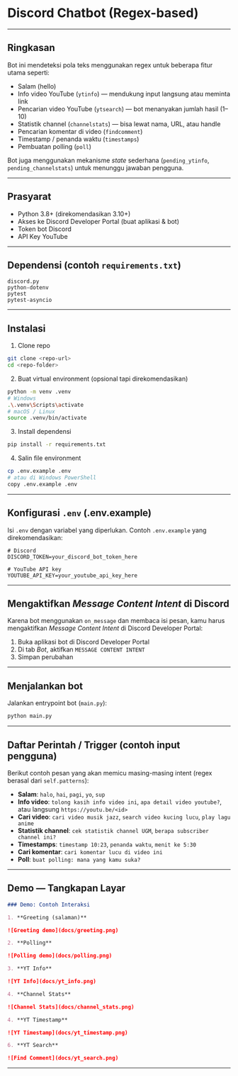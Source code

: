 # Discord Chatbot (Regex-based)

---

## Ringkasan
Bot ini mendeteksi pola teks menggunakan regex untuk beberapa fitur utama seperti:
- Salam (hello)
- Info video YouTube (`ytinfo`) — mendukung input langsung atau meminta link
- Pencarian video YouTube (`ytsearch`) — bot menanyakan jumlah hasil (1–10)
- Statistik channel (`channelstats`) — bisa lewat nama, URL, atau handle
- Pencarian komentar di video (`findcomment`)
- Timestamp / penanda waktu (`timestamps`)
- Pembuatan polling (`poll`)

Bot juga menggunakan mekanisme *state* sederhana (`pending_ytinfo`, `pending_channelstats`) untuk menunggu jawaban pengguna.

---

## Prasyarat
- Python 3.8+ (direkomendasikan 3.10+)
- Akses ke Discord Developer Portal (buat aplikasi & bot)
- Token bot Discord
- API Key YouTube

---

## Dependensi (contoh `requirements.txt`)
```
discord.py
python-dotenv
pytest
pytest-asyncio
```

---

## Instalasi
1. Clone repo
```bash
git clone <repo-url>
cd <repo-folder>
```
2. Buat virtual environment (opsional tapi direkomendasikan)
```bash
python -m venv .venv
# Windows
.\.venv\Scripts\activate
# macOS / Linux
source .venv/bin/activate
```
3. Install dependensi
```bash
pip install -r requirements.txt
```
4. Salin file environment
```bash
cp .env.example .env
# atau di Windows PowerShell
copy .env.example .env
```

---

## Konfigurasi `.env` (.env.example)
Isi `.env` dengan variabel yang diperlukan. Contoh `.env.example` yang direkomendasikan:

```env
# Discord
DISCORD_TOKEN=your_discord_bot_token_here

# YouTube API key
YOUTUBE_API_KEY=your_youtube_api_key_here
```

---

## Mengaktifkan *Message Content Intent* di Discord
Karena bot menggunakan `on_message` dan membaca isi pesan, kamu harus mengaktifkan *Message Content Intent* di Discord Developer Portal:
1. Buka aplikasi bot di Discord Developer Portal
2. Di tab *Bot*, aktifkan `MESSAGE CONTENT INTENT`
3. Simpan perubahan

---

## Menjalankan bot
Jalankan entrypoint bot (`main.py`):

```bash
python main.py
```

---

## Daftar Perintah / Trigger (contoh input pengguna)
Berikut contoh pesan yang akan memicu masing-masing intent (regex berasal dari `self.patterns`):

- **Salam**: `halo`, `hai`, `pagi`, `yo`, `sup`
- **Info video**: `tolong kasih info video ini`, `apa detail video youtube?`, atau langsung `https://youtu.be/<id>`
- **Cari video**: `cari video musik jazz`, `search video kucing lucu`, `play lagu anime`
- **Statistik channel**: `cek statistik channel UGM`, `berapa subscriber channel ini?`
- **Timestamps**: `timestamp 10:23`, `penanda waktu`, `menit ke 5:30`
- **Cari komentar**: `cari komentar lucu di video ini`
- **Poll**: `buat polling: mana yang kamu suka?`

---

## Demo — Tangkapan Layar

```md
### Demo: Contoh Interaksi

1. **Greeting (salaman)**

![Greeting demo](docs/greeting.png)

2. **Polling**

![Polling demo](docs/polling.png)

3. **YT Info**

![YT Info](docs/yt_info.png)

4. **Channel Stats**

![Channel Stats](docs/channel_stats.png)

4. **YT Timestamp**

![YT Timestamp](docs/yt_timestamp.png)

6. **YT Search**

![Find Comment](docs/yt_search.png)
```

---